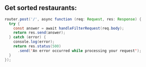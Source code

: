 Get sorted restaurants:
-----------------------

```java
router.post('/', async function (req: Request, res: Response) {
  try {
    const answer = await handleFilterRequest(req.body);
    return res.send(answer);
  } catch (error) {
    console.log(error);
    return res.status(500)
      .send('An error occurred while processing your request');
  }
});
```